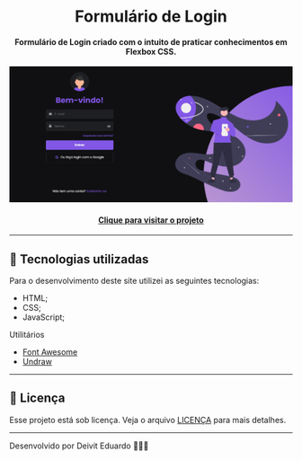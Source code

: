 <h1 align="center">
  Formulário de Login
</h1>

<h4 align="center">
  Formulário de Login criado com o intuito de praticar conhecimentos em Flexbox CSS.
</h4>

![Resultado final do projeto](assets/img/preview.png)

<h4 align="center"><a href="">Clique para visitar o projeto</a></h4>

---

## 💼 Tecnologias utilizadas

Para o desenvolvimento deste site utilizei as seguintes tecnologias:

- HTML;
- CSS;
- JavaScript;

Utilitários

- [Font Awesome](https://fontawesome.com)
- [Undraw](https://undraw.co)

---

## 📝 Licença

Esse projeto está sob licença. Veja o arquivo [LICENÇA](LICENSE.md) para mais detalhes.

---

Desenvolvido por Deivit Eduardo 👩‍💻🚀
